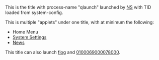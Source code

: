 This is the title with process-name "qlaunch" launched by
[NS](NS%20Services.md "wikilink") with TID loaded from system-config.

This is multiple "applets" under one title, with at minimum the
following:

  - Home Menu
  - [System Settings](System%20Settings.md "wikilink")
  - [News](News%20Applet.md "wikilink")

This title can also launch [flog](Flog.md "wikilink") and
[0100069000078000](Title%20list#System%20Applications.md##System_Applications "wikilink").
